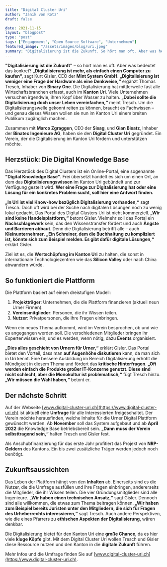 ```yaml
---
title: "Digital Cluster Uri"
author: "Janik von Rotz"
draft: false

date: 2021-11-15
layout: "blogpost"
type: "post"
tags: ["Engagement", "Open Source Software", "Unternehmen"]
featured_image: "/assets/images/blog/uri.jpeg"
summary: "Digitalisierung ist die Zukunft. So hört man oft. Aber was heisst das konkret? «Digitalisierung ist mehr, als einfach einen Computer zu kaufen», sagt Kurt Gisler. Digitalisierung sei weniger eine Frag..."
---
```


**"Digitalisierung ist die Zukunft"** – so hört man es oft. Aber was bedeutet das konkret? **„Digitalisierung ist mehr, als einfach einen Computer zu kaufen“,** sagt Kurt Gisler, CEO der **Mint System GmbH**. **„Digitalisierung ist weniger eine Frage der Hardware als eine Denkweise,“** ergänzt Thomas Tresch, Inhaber von **Binary One**. Die Digitalisierung hat mittlerweile fast alle Wirtschaftsbranchen erfasst, auch im **Kanton Uri**. Viele Unternehmen versuchen irgendwie, ihren Kopf über Wasser zu halten. **„Dabei sollte die Digitalisierung doch unser Leben vereinfachen,“** meint Tresch. Um die Digitalisierungswelle gekonnt reiten zu können, braucht es Fachwissen – und genau dieses Wissen wollen sie nun im Kanton Uri einem breiten Publikum zugänglich machen.

Zusammen mit **Marco Zgraggen**, CEO der **Sisag**, und **Gian Bisatz**, Inhaber der **Binatec Ingenieure AG**, haben sie den **Digital Cluster Uri** gegründet. Ein Verein, der die Digitalisierung im Kanton Uri fördern und unterstützen möchte.

## Herzstück: Die Digital Knowledge Base

Das Herzstück des Digital Clusters ist ein Online-Portal, eine sogenannte **"Digital Knowledge Base"**. Frei übersetzt handelt es sich um einen Ort, an dem das **Digitalisierungswissen** im Kanton Uri gebündelt und zur Verfügung gestellt wird. **Wer eine Frage zur Digitalisierung hat oder eine Lösung für ein konkretes Problem sucht, soll hier eine Antwort finden.**

**„In Uri ist viel Know-how bezüglich Digitalisierung vorhanden,“** sagt Tresch. Doch oft wird bei der Suche nach digitalen Lösungen noch zu wenig lokal gedacht. Das Portal des Digital Clusters Uri ist nicht kommerziell. **„Wir sind keine Handelsplattform,“** betont Gisler. Vielmehr soll das Portal ein **Nachschlagewerk** sein, das den Wissenstransfer fördert und auch **Ängste und Barrieren abbaut**. Denn die Digitalisierung betrifft alle – auch **Kleinunternehmer**. **„Ein Schreiner, dem die Buchhaltung zu kompliziert ist, könnte sich zum Beispiel melden. Es gibt dafür digitale Lösungen,“** erklärt Gisler.

Ziel ist es, die **Wertschöpfung im Kanton Uri** zu halten, die sonst in internationale Technologiezentren wie das **Silicon Valley** oder nach China abwandern würde.

## So funktioniert die Plattform

Die Plattform basiert auf einem dreistufigen Modell:

1. **Projektträger**: Unternehmen, die die Plattform finanzieren (aktuell neun Urner Firmen).
2. **Vereinsmitglieder**: Personen, die ihr Wissen teilen.
3. **Nutzer**: Privatpersonen, die ihre Fragen einbringen.

Wenn ein neues Thema aufkommt, wird im Verein besprochen, ob und wie es angegangen werden soll. Die verschiedenen Mitglieder bringen ihr Expertenwissen ein, und es werden, wenn nötig, dazu **Events** organisiert.

**„Dies alles geschieht von Urnern für Urner,“** erklärt Gisler. Das Portal bietet den Vorteil, dass man **auf Augenhöhe diskutieren** kann, da man sich in Uri kennt. Eine bessere Ausbildung im Bereich Digitalisierung erhöht die Mündigkeit in diesem Thema und fördert das **kritische Hinterfragen**. **„Oft werden einfach die Produkte großer IT-Konzerne genutzt. Diese sind nicht schlecht, aber die Monokultur ist problematisch,“** fügt Tresch hinzu. **„Wir müssen die Wahl haben,“** betont er.

## Der nächste Schritt

Auf der Webseite [www.digital-cluster-uri.ch](https://www.digital-cluster-uri.ch) ist aktuell eine **Umfrage** für alle Interessierten freigeschaltet. Der Verein möchte herausfinden, welche Inhalte für die Urner Digital Plattform gewünscht werden. Ab **November** soll das System aufgebaut und ab **April 2022** die Knowledge Base betriebsbereit sein. **„Dann muss der Verein selbsttragend sein,“** halten Tresch und Gisler fest.

Als Anschubfinanzierung für das erste Jahr profitiert das Projekt von **NRP-Geldern** des Kantons. Ein bis zwei zusätzliche Träger werden jedoch noch benötigt.

## Zukunftsaussichten

Das Leben der Plattform hängt von den **Inhalten** ab. Einerseits sind es die Nutzer, die die Umfrage ausfüllen und ihre Fragen einbringen, andererseits die Mitglieder, die ihr Wissen teilen. Die vier Gründungsmitglieder sind alle Ingenieure. **„Wir haben einen technischen Ansatz,“** sagt Gisler. Dennoch sind alle willkommen, die etwas zum Thema beitragen können. **„Wir haben zum Beispiel bereits Juristen unter den Mitgliedern, die sich für Fragen des Urheberrechts interessieren,“** sagt Tresch. Auch andere Perspektiven, wie die eines Pfarrers zu **ethischen Aspekten der Digitalisierung**, wären denkbar.

Die Digitalisierung bietet für den Kanton Uri eine **große Chance**, da es hier viele **kluge Köpfe** gibt. Mit dem Digital Cluster Uri wollen Tresch und Gisler diese Ressource nutzen und den Kanton in die **digitale Zukunft** führen.

Mehr Infos und die Umfrage finden Sie auf [www.digital-cluster-uri.ch](https://www.digital-cluster-uri.ch).
